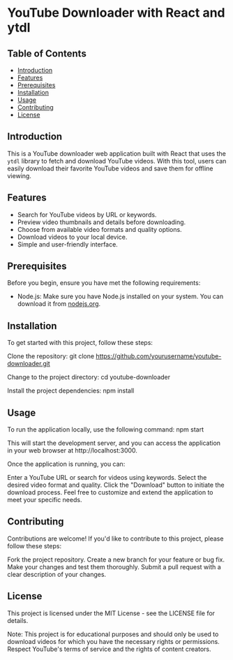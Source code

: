 # YouTube Downloader with React and ytdl


## Table of Contents

- [Introduction](#introduction)
- [Features](#features)
- [Prerequisites](#prerequisites)
- [Installation](#installation)
- [Usage](#usage)
- [Contributing](#contributing)
- [License](#license)

## Introduction

This is a YouTube downloader web application built with React that uses the `ytdl` library to fetch and download YouTube videos. With this tool, users can easily download their favorite YouTube videos and save them for offline viewing.

## Features

- Search for YouTube videos by URL or keywords.
- Preview video thumbnails and details before downloading.
- Choose from available video formats and quality options.
- Download videos to your local device.
- Simple and user-friendly interface.

## Prerequisites

Before you begin, ensure you have met the following requirements:

- Node.js: Make sure you have Node.js installed on your system. You can download it from [nodejs.org](https://nodejs.org/).

## Installation

To get started with this project, follow these steps:

Clone the repository:
git clone https://github.com/yourusername/youtube-downloader.git

Change to the project directory:
cd youtube-downloader


Install the project dependencies:
npm install

## Usage
To run the application locally, use the following command:
npm start


This will start the development server, and you can access the application in your web browser at http://localhost:3000.

Once the application is running, you can:

Enter a YouTube URL or search for videos using keywords.
Select the desired video format and quality.
Click the "Download" button to initiate the download process.
Feel free to customize and extend the application to meet your specific needs.

## Contributing
Contributions are welcome! If you'd like to contribute to this project, please follow these steps:

Fork the project repository.
Create a new branch for your feature or bug fix.
Make your changes and test them thoroughly.
Submit a pull request with a clear description of your changes.

## License
This project is licensed under the MIT License - see the LICENSE file for details.

Note: This project is for educational purposes and should only be used to download videos for which you have the necessary rights or permissions. Respect YouTube's terms of service and the rights of content creators.